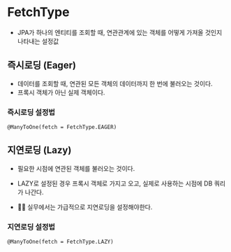 # FetchType
- JPA가 하나의 엔티티를 조회할 때, 연관관계에 있는 객체를 어떻게 가져올 것인지 나타내는 설정값
  
## 즉시로딩 (Eager)
- 데이터를 조회할 때, 연관된 모든 객체의 데이터까지 한 번에 불러오는 것이다.
- 프록시 객체가 아닌 실제 객체이다.
  
### 즉시로딩 설정법
```
@ManyToOne(fetch = FetchType.EAGER) 
```


## 지연로딩 (Lazy)
- 필요한 시점에 연관된 객체를 불러오는 것이다.
- LAZY로 설정된 경우 프록시 객체로 가지고 오고, 실제로 사용하는 시점에 DB 쿼리가 나간다.

- 👩‍💻 실무에서는 가급적으로 지연로딩을 설정해야한다.
### 지연로딩 설정법
```
@ManyToOne(fetch = FetchType.LAZY)
```
